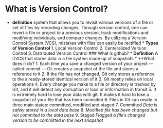 # What is Version Control?
   * **definition**
     system that allows you to 
       revisit various versions 
       of a file or set of files
        by recording changes. 
        Through version control,
         one can revert a file
          or project to a previous
           version, track 
           modifications and
            modifying individuals,
             and compare changes. 
             By utilizing a Version 
              Control System (VCS), 
              mistakes with files can easily be rectified
                * **Types of Version Control**
                    1. Local Version Control
                    2. Centeralized Version Control
                    3. Distributed Version Control 
                            ### What is github?
                           * **Definition** A DVCS that stores data in a file system made
                             up of snapshots 
                             * **What does it do?
                             1. Each time you save a changed version of your project — called commit — Git creates a snapshot of the file and stores a 
                             reference to it 
                             2. If the file has not changed, 
                              Git only stores a reference 
                              to the already-stored 
                              identical version of it 
                              3. Git mostly relies on local operations
                              4. Every  change you make to a file or directory is tracked by Git, and it will detect any corruption or loss 
                              or imformation in transit
                              5. It is extremely hard to lose your data with git. It makes it hard to lose a snapshot of your file that has been commited 
                              6. Files in Git can
                               reside in three main states: committed, modified and staged 
                               7. Committed
                                    _Data is safely  stored in a local data base_
                                 8. Modified
                                     _file has been changed but not commited to the data base_
                                     9. Staged
                                        _Flagged a file’s changed version to be committed 
                                        in the next snapshot_ 


